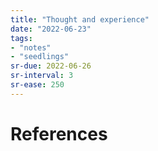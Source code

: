 ```yaml
---
title: "Thought and experience"
date: "2022-06-23"
tags:
- "notes"
- "seedlings"
sr-due: 2022-06-26
sr-interval: 3
sr-ease: 250
---
```


# References
